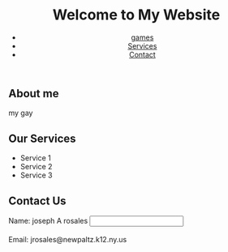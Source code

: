 <!DOCTYPE html>
<html>
<head>
	<title>by joseph</title>
</head>
<body>
	<header>
		<h1>Welcome to My Website</h1>
		<nav>
			<ul>
				<li><a href="https://stickman.pro/">games</a></li>
				<li><a href="#services">Services</a></li>
				<li><a href="#contact">Contact</a></li>
			</ul>
		</nav>
	</header>
	<main>
		<section id="about">
			<h2>About me</h2>
			<p>my gay</p>
		</section>
		<section id="services">
			<h2>Our Services</h2>
			<ul>
				<li>Service 1</li>
				<li>Service 2</li>
				<li>Service 3</li>
			</ul>
		</section>
		<section id="contact">
			<h2>Contact Us</h2>
			<form>
				<label for="name">Name: joseph A rosales </label>
				<input type="text" id="name" name="name"><br><br>
				<label for="email">Email: jrosales@newpaltz.k12.ny.us</label>
